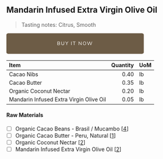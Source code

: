 ## Mandarin Infused Extra Virgin Olive Oil 
> Tasting notes: Citrus, Smooth

[![Buy Now](/assets/images/buy-now.png "Buy Now")](https://shop.osocra.com/collections/bars/products/21121816)

| Item | Quantity | UoM  |
| :---     | ---:    | :--- |
| Cacao Nibs  | 0.40    | lb    |
| Cacao Butter   | 0.35    | lb    |
| Organic Coconut Nectar    | 0.20      | lb      |
| Mandarin Infused Extra Virgin Olive Oil     | 0.05      | lb      |

#### Raw Materials
- [ ] Organic Cacao Beans -  Brasil / Mucambo [[4](/vendors)]
- [ ] Organic Cacao Butter - Peru, Natural [[1](/vendors)]
- [ ] Organic Coconut Nectar [[2](/vendors)]
- [ ] Mandarin Infused Extra Virgin Olive Oil [[2](/vendors)]

